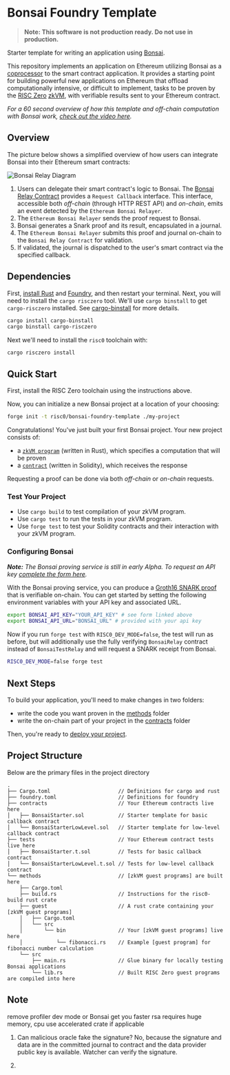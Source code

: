 # Bonsai Foundry Template

> **Note: This software is not production ready. Do not use in production.**

Starter template for writing an application using [Bonsai].

This repository implements an application on Ethereum utilizing Bonsai as a [coprocessor] to the smart contract application.
It provides a starting point for building powerful new applications on Ethereum that offload computationally intensive, or difficult to implement, tasks to be proven by the [RISC Zero] [zkVM], with verifiable results sent to your Ethereum contract.

*For a 60 second overview of how this template and off-chain computation with Bonsai work, [check out the video here](https://www.youtube.com/watch?v=WDS8X8H9mIk).*

## Overview

The picture below shows a simplified overview of how users can integrate Bonsai into their Ethereum smart contracts:

![Bonsai Relay Diagram](images/BonsaiRelay.png)

1. Users can delegate their smart contract's logic to Bonsai. The [Bonsai Relay Contract](lib/risc0/bonsai/ethereum/contracts/BonsaiRelay.sol) provides a `Request Callback` interface. This interface, accessible both *off-chain* (through HTTP REST API) and *on-chain*, emits an event detected by the `Ethereum Bonsai Relayer`.
2. The `Ethereum Bonsai Relayer` sends the proof request to Bonsai.
3. Bonsai generates a Snark proof and its result, encapsulated in a journal.
4. The `Ethereum Bonsai Relayer` submits this proof and journal on-chain to the `Bonsai Relay Contract` for validation.
5. If validated, the journal is dispatched to the user's smart contract via the specified callback.

## Dependencies
First, [install Rust] and [Foundry], and then restart your terminal. Next, you will need to install the `cargo risczero` tool.
We'll use `cargo binstall` to get `cargo-risczero` installed. See [cargo-binstall] for more details.

```bash
cargo install cargo-binstall
cargo binstall cargo-risczero
```

Next we'll need to install the `risc0` toolchain with:

```
cargo risczero install
```

## Quick Start
First, install the RISC Zero toolchain using the instructions above.

Now, you can initialize a new Bonsai project at a location of your choosing:

```bash
forge init -t risc0/bonsai-foundry-template ./my-project
```
Congratulations! You've just built your first Bonsai project.
Your new project consists of:
- a [`zkVM program`] (written in Rust), which specifies a computation that will be proven
- a [`contract`] (written in Solidity), which receives the response

Requesting a proof can be done via both *off-chain* or *on-chain* requests.

[install Rust]: https://doc.rust-lang.org/cargo/getting-started/installation.html
[Foundry]: https://getfoundry.sh/
[cargo-binstall]: https://github.com/cargo-bins/cargo-binstall#cargo-binaryinstall
[`zkVM program`]: https://github.com/risc0/bonsai-foundry-template/tree/main/methods/guest/src/bin
[`contract`]: https://github.com/risc0/bonsai-foundry-template/tree/main/contracts

### Test Your Project
- Use `cargo build` to test compilation of your zkVM program.
- Use `cargo test` to run the tests in your zkVM program.
- Use `forge test` to test your Solidity contracts and their interaction with your zkVM program.

### Configuring Bonsai
***Note:*** *The Bonsai proving service is still in early Alpha. To request an API key [complete the form here](https://bonsai.xyz/apply).*

With the Bonsai proving service, you can produce a [Groth16 SNARK proof] that is verifiable on-chain.
You can get started by setting the following environment variables with your API key and associated URL.

```bash
export BONSAI_API_KEY="YOUR_API_KEY" # see form linked above
export BONSAI_API_URL="BONSAI_URL" # provided with your api key
```

Now if you run `forge test` with `RISC0_DEV_MODE=false`, the test will run as before, but will additionally use the fully verifying `BonsaiRelay` contract instead of `BonsaiTestRelay` and will request a SNARK receipt from Bonsai.

```bash
RISC0_DEV_MODE=false forge test
```

## Next Steps
To build your application, you'll need to make changes in two folders:
- write the code you want proven in the [methods] folder
- write the on-chain part of your project in the [contracts] folder

Then, you're ready to [deploy your project]. <br/>


## Project Structure

Below are the primary files in the project directory

```text
.
├── Cargo.toml                      // Definitions for cargo and rust
├── foundry.toml                    // Definitions for foundry
├── contracts                       // Your Ethereum contracts live here
│   ├── BonsaiStarter.sol           // Starter template for basic callback contract
│   └── BonsaiStarterLowLevel.sol   // Starter template for low-level callback contract
├── tests                           // Your Ethereum contract tests live here
│   ├── BonsaiStarter.t.sol         // Tests for basic callback contract
│   └── BonsaiStarterLowLevel.t.sol // Tests for low-level callback contract
└── methods                         // [zkVM guest programs] are built here
    ├── Cargo.toml
    ├── build.rs                    // Instructions for the risc0-build rust crate
    ├── guest                       // A rust crate containing your [zkVM guest programs]
    │   ├── Cargo.toml
    │   └── src
    │       └── bin                 // Your [zkVM guest programs] live here
    │           └── fibonacci.rs    // Example [guest program] for fibonacci number calculation
    └── src
        ├── main.rs                 // Glue binary for locally testing Bonsai applications
        └── lib.rs                  // Built RISC Zero guest programs are compiled into here
```


[methods]: /methods
[contracts]: /contracts
[deploy your project]: /deployment-guide.md
[coprocessor]: https://twitter.com/RiscZero/status/1677316664772132864
[Bonsai]: https://dev.bonsai.xyz/
[Foundry]: https://getfoundry.sh/
[Groth16 SNARK proof]: https://www.risczero.com/news/on-chain-verification
[RISC Zero examples]: https://github.com/risc0/risc0/tree/main/examples
[RISC Zero]: https://www.risczero.com/
[RISC-V]: https://www.risczero.com/docs/reference-docs/about-risc-v
[https://book.getfoundry.sh/forge/tests]: https://book.getfoundry.sh/forge/tests
[receipt]: https://dev.risczero.com/zkvm/developer-guide/receipts
[risc0/risc0]: https://github.com/risc0/risc0/tree/main/bonsai/ethereum-relay
[zkVM guest program]: https://www.dev.risczero.com/terminology#guest-program
[zkVM]: https://www.dev.risczero.com/terminology#zero-knowledge-virtual-machine-zkvm

## Note

remove profiler
dev mode or Bonsai get you faster
rsa requires huge memory, cpu
use accelerated crate if applicable

1. Can malicious oracle fake the signature? 
No, because the signature and data are in the committed journal to contract and the data provider public key is available. Watcher can verify the signature.

2. 
